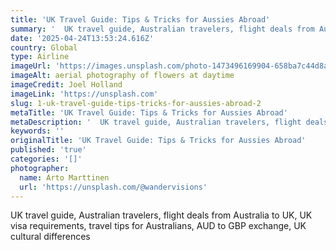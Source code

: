 ```yaml
---
title: 'UK Travel Guide: Tips & Tricks for Aussies Abroad'
summary: '  UK travel guide, Australian travelers, flight deals from Australia to UK, UK visa requirements, travel tips for Australians, AUD to GBP exchange, UK c...'
date: '2025-04-24T13:53:24.616Z'
country: Global
type: Airline
imageUrl: 'https://images.unsplash.com/photo-1473496169904-658ba7c44d8a'
imageAlt: aerial photography of flowers at daytime
imageCredit: Joel Holland
imageLink: 'https://unsplash.com'
slug: 1-uk-travel-guide-tips-tricks-for-aussies-abroad-2
metaTitle: 'UK Travel Guide: Tips & Tricks for Aussies Abroad'
metaDescription: '  UK travel guide, Australian travelers, flight deals from Australia to UK, UK visa requirements, travel tips for Australians, AUD to GBP exchange, UK c...'
keywords: ''
originalTitle: 'UK Travel Guide: Tips & Tricks for Aussies Abroad'
published: 'true'
categories: '[]'
photographer:
  name: Arto Marttinen
  url: 'https://unsplash.com/@wandervisions'
---
```







UK travel guide, Australian travelers, flight deals from Australia to UK, UK visa requirements, travel tips for Australians, AUD to GBP exchange, UK cultural differences
